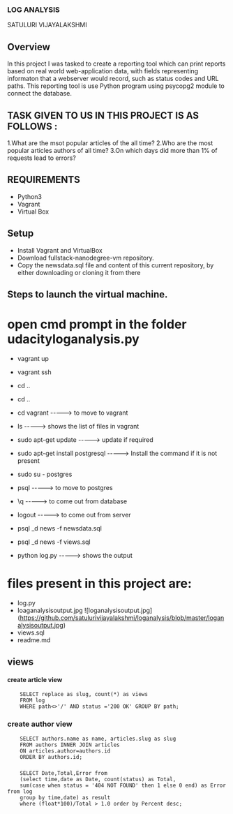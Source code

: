 ### LOG ANALYSIS

SATULURI VIJAYALAKSHMI

## Overview

In this project I was tasked to create a reporting tool which can print reports based on real world web-application data, with fields representing informaton that a webserver would record, such as status codes and URL paths. This reporting tool is use Python program using psycopg2 module to connect the database.

## TASK GIVEN TO US IN THIS PROJECT IS AS FOLLOWS :

1.What are the msot popular articles of the all time?
2.Who are the most popular articles authors of all time?
3.On which days did more than 1% of requests lead to errors?

## REQUIREMENTS

* Python3
* Vagrant
* Virtual Box

## Setup

* Install Vagrant and VirtualBox
* Download fullstack-nanodegree-vm repository.
* Copy the newsdata.sql file and content of this current repository, by either downloading or cloning it from there

## Steps to launch the virtual machine.

# open cmd prompt in the folder udacityloganalysis.py

* vagrant up

* vagrant ssh

* cd ..
 
* cd ..
 
* cd vagrant 						----->		to move to vagrant

* ls 								-----> 		shows the list of files in vagrant

* sudo apt-get update 				----->		update if required

* sudo apt-get install postgresql	-----> Install the command if it is not present

* sudo su - postgres

* psql 								-----> 		to move to postgres

* \q									-----> 		to come out from database

* logout								----->		to come out from server

* psql _d news -f newsdata.sql

* psql _d news -f views.sql

* python log.py 						----->		shows the output					

# files present in this project are:

* log.py
* loaganalysisoutput.jpg
 ![loganalysisoutput.jpg] (https://github.com/satulurivijayalakshmi/loganalysis/blob/master/loganalysisoutput.jpg)
* views.sql
* readme.md

## views


#### create article view	
		SELECT replace as slug, count(*) as views
		FROM log
		WHERE path<>'/' AND status ='200 OK' GROUP BY path;


### create author view		
		SELECT authors.name as name, articles.slug as slug
		FROM authors INNER JOIN articles
		ON articles.author=authors.id
		ORDER BY authors.id;


### 	
		SELECT Date,Total,Error from
		(select time,date as Date, count(status) as Total,
		sum(case when status = '404 NOT FOUND' then 1 else 0 end) as Error from log
		group by time,date) as result
		where (float*100)/Total > 1.0 order by Percent desc;
